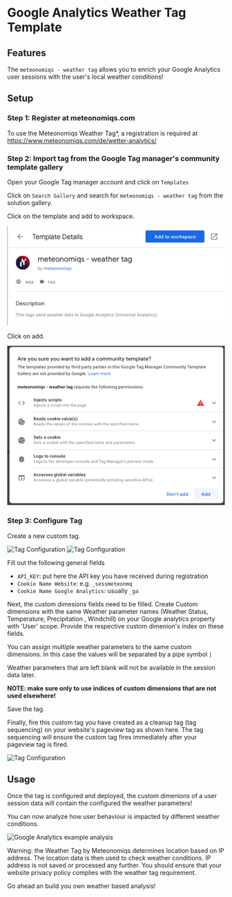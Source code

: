 # Google Analytics Weather Tag Template

## Features 

The `meteonomiqs - weather tag` allows you to enrich your Google Analytics user sessions 
with the user's local weather conditions!

## Setup

###  Step 1: Register at meteonomiqs.com

To use the Meteonomiqs Weather Tag*, a registration is required at https://www.meteonomiqs.com/de/wetter-analytics/

### Step 2: Import tag from the Google Tag manager's community template gallery

Open your Google Tag manager account and click on `Templates`

Click on `Search Gallery` and search for `meteonomiqs - weather tag` from the solution gallery.

Click on the template and add to workspace.

![Manual upload](doc/images/choosetemplate.png "Manual upload")

Click on add.

![Manual upload](doc/images/addtemplate.png "Manual upload")

### Step 3: Configure Tag

Create a new custom tag.

![Tag Configuration](doc/images/customtag.png "Tag Configuration")
![Tag Configuration](doc/images/tag_config.png "Tag Configuration")

Fill out the following general fields
* `API_KEY`: put here the API key you have received during registration
* `Cookie Name Website`: e.g. `_sessmeteonmq`
* `Cookie Name Google Analytics`: usually `_ga`

Next, the custom dimesions fields need to be filled. Create Custom dimensions with the same Weather parameter names (Weather Status, Temperature, Precipitation , Windchill) on your Google analytics property with 'User' scope. Provide the respective custom dimenion's index on these fields.

You can assign multiple weather parameters to the same custom dimensions. In this case the values will be separated by a pipe symbol `|`

Weather parameters that are left blank will not be available in the session data later.

**NOTE: make sure only to use indices of custom dimensions that are not used elsewhere!**

Save the tag.

Finally, fire this custom tag you have created as a cleanup tag (tag sequencing) on your website's pageview tag as shown here. The tag sequencing will ensure the custom tag fires immediately after your pageview tag is fired.

![Tag Configuration](doc/images/sequence.png "Tag Configuration")

## Usage

Once the tag is configured and deployed, the custom dimenions of a user session data will contain the configured the weather parameters!

You can now analyze how user behaviour is impacted by different weather conditions.

![Google Analytics example analysis](doc/images/ga_example.png "Google Analytics example analysis")

Warning: the Weather Tag by Meteonomiqs determines location based on IP address. The location data is then used to check weather conditions. IP address is not saved or processed any further. You should ensure that your website privacy policy complies with the weather tag requirement.

Go ahead an build you own weather based analysis!
